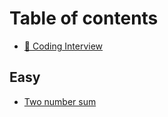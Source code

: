 # Table of contents

* [👋 Coding Interview](README.md)

## Easy

* [Two number sum](easy/two-number-sum.md)
